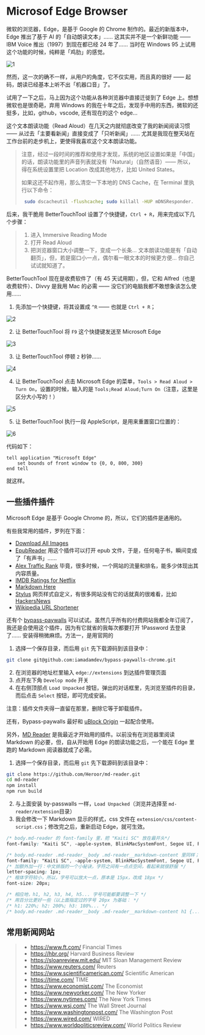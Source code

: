 # Microsof Edge Browser

微软的浏览器，Edge，是基于 Google 的 Chrome 制作的。最近的新版本中，Edge 推出了基于 AI 的「自动朗读文本」…… 这其实并不是一个新鲜功能 —— IBM Voice 推出（1997）到现在都已经 24 年了…… 当时在 Windows 95 上试用这个功能的时候，纯粹是「鸡肋」的感觉。

![1](https://user-images.githubusercontent.com/152970/133545201-a3b90e34-2fcc-4920-a263-ba38f1e95cce.png)

然而，这一次的确不一样，从用户的角度，它不仅实用，而且真的很好 —— 起码，朗读已经基本上听不出「机器口音」了。

试用了一下之后，马上因为这个功能从各种浏览器中直接迁徙到了 Edge 上。想想微软也是很奇葩，弃用 Windows 的我在十年之后，发现手中用的东西，微软的还挺多，比如，github，vscode, 还有现在的这个 edge…

这个文本朗读功能（Read Aloud）在几天之内就彻底改变了我的新闻阅读习惯 —— 从过去「主要看新闻」直接变成了「只听新闻」…… 尤其是我现在整天站在工作台前的走步机上，更使得我喜欢这个文本朗读功能。

> 注意，经过一段时间的推荐和使用才发现，系统的地区设置如果是「中国」的话，朗读功能里的声音列表就没有「Natural」（自然语音）—— 所以，得在系统设置里把 Location 改成其他地方，比如 United States。
>
> 如果这还不起作用，那么清空一下本地的 DNS Cache，在 Terminal 里执行以下命令：
>
> ```bash
>  sudo dscacheutil -flushcache; sudo killall -HUP mDNSResponder.
> ```

后来，我干脆用 BetterTouchTool 设置了个快捷键，`Ctrl + R`，用来完成以下几个步骤：

> 1. 进入 Immersive Reading Mode
> 2. 打开 Read Aloud
> 3. 把浏览器窗口大小调整一下，变成一个长条… 文本朗读功能是有「自动翻页」，但，若是窗口小一点，偶尔看一眼文本的时候更方便… 你自己试试就知道了。

BetterTouchTool 现在是收费软件了（有 45 天试用期），但，它和 Alfred（也是收费软件）、Divvy 是我用 Mac 的必需 —— 没它们的电脑我都不敢想象该怎么使用……

1. 先添加一个快捷键，将其设置成 `^R` —— 也就是 `Ctrl + R`；

![2](https://user-images.githubusercontent.com/152970/133545519-55a7f92a-c442-43c1-9ae7-f8b02738e3f5.png)

2. 让 BetterTouchTool 将 `F9` 这个快捷键发送至 Microsoft Edge

![3](https://user-images.githubusercontent.com/152970/133545522-f77894f3-4768-4f45-aef0-fe113b408a40.png)

3. 让 BetterTouchTool 停顿 `2` 秒钟……

![4](https://user-images.githubusercontent.com/152970/133545523-0e933d78-ac0e-434b-b1cd-bd39ff587eb7.png)

4. 让 BetterTouchTool 点击 Microsoft Edge 的菜单，`Tools > Read Aloud > Turn On`，设置的时候，输入的是 `Tools;Read Aloud;Turn On`（注意，这里是区分大小写的！）

![5](https://user-images.githubusercontent.com/152970/133545524-784c8ccb-7840-43ee-b8ba-0f9e1bba7796.png)

5. 让 BetterTouchTool 执行一段 AppleScript，是用来重置窗口位置的：

![6](https://user-images.githubusercontent.com/152970/133545526-c49a6065-e750-4937-b32d-ba1956ab86b6.png)

代码如下：
```applescript
tell application "Microsoft Edge"
    set bounds of front window to {0, 0, 800, 300}
end tell
```
就这样。

## 一些插件插件

Microsoft Edge 是基于 Google Chrome 的，所以，它们的插件是通用的。

有些我常用的插件，罗列在下面：

* [Download All Images](https://microsoftedge.microsoft.com/addons/detail/download-all-images/hpceppbbhmfebdnpaeiififakbogkgfa)
* [EpubReader](https://microsoftedge.microsoft.com/addons/detail/epubreader/gbfdomjljjkagpgdlidoicebkgpienmf?hl=en-US) 用这个插件可以打开 epub 文件，于是，任何电子书，瞬间变成了「有声书」……
* [Alex Traffic Rank](https://chrome.google.com/webstore/detail/alexa-traffic-rank/cknebhggccemgcnbidipinkifmmegdel) 毕竟，很多时候，一个网站的流量和排名，能多少体现出其内容质量。
* [IMDB Ratings for Netflix](https://chrome.google.com/webstore/detail/imdb-ratings-for-netflix/dnbpnlalaijjbogmjbpdkdcohoibjcmp)
* [Markdown Here](https://chrome.google.com/webstore/detail/markdown-here/elifhakcjgalahccnjkneoccemfahfoa)
* [Stylus](https://chrome.google.com/webstore/detail/stylus/clngdbkpkpeebahjckkjfobafhncgmne) 网页样式自定义，有很多网站没有它的话就真的很难看，比如 [HackersNews](https://news.ycombinator.com/)
* [Wikipedia URL Shortener](https://chrome.google.com/webstore/detail/wikipedia-url-shortener/ioekneldioljahdoiddhikknahbbkhan)

还有个 [bypass-paywalls](https://github.com/iamadamdev/bypass-paywalls-chrome) 可以试试。虽然几乎所有的付费网站我都全年订阅了，我还是会使用这个插件，因为有它就省的我每次都要打开 1Password 去登录了…… 安装得稍微麻烦。方法一，是用官网的

1. 选择一个保存目录，而后用 `git` 先下载源码到该目录中：

```bash
git clone git@github.com:iamadamdev/bypass-paywalls-chrome.git
```

2. 在浏览器的地址栏里输入 `edge://extensions` 到达插件管理页面
3. 点开左下角 `Develop mode` 开关
4. 在右侧顶部点 `Load Unpacked` 按钮，弹出的对话框里，先浏览至插件的目录，而后点击 `Select` 按钮，即可完成安装。

注意：插件文件夹得一直留在那里，删除它等于卸载插件。

还有，Bypass-paywalls 最好和 [uBlock Origin](https://microsoftedge.microsoft.com/addons/detail/ublock-origin/odfafepnkmbhccpbejgmiehpchacaeak) 一起配合使用。

另外，[MD Reader](https://github.com/Heroor/md-reader) 是我最近才开始用的插件。以前没有在浏览器里阅读 Markdown 的必要，但，自从开始用 Edge 的朗读功能之后，一个能在 Edge 里跑的 Markdown 阅读器就成了必需。

1. 选择一个保存目录，而后用 `git` 先下载源码到该目录中：

```bash
git clone https://github.com/Heroor/md-reader.git
cd md-reader
npm install
npm run build
```

2. 与上面安装 by-passwalls 一样，`Load Unpacked`（浏览并选择至 `md-reader/extension`目录）
3. 我会修改一下 Markdown 显示的样式，css 文件在 `extension/css/content-script.css`；修改完之后，重新启动 Edge，就可生效。

```css
/* body.md-reader 的 font-family 里，把 "Kaiti SC" 放在最开头*/
font-family: "Kaiti SC", -apple-system, BlinkMacSystemFont, Segoe UI, Roboto, Oxygen, Ubuntu, Cantarell, Fira Sans, Droid Sans, Helvetica Neue, sans-serif;

/* body.md-reader .md-reader__body .md-reader__markdown-content 里同样； */
font-family: "Kaiti SC", -apple-system, BlinkMacSystemFont, Segoe UI, Roboto, Oxygen, Ubuntu, Cantarell, Fira Sans, Droid Sans, Helvetica Neue, sans-serif;
/* 加额外加一行：中文排版的一个小秘诀，字符之间有一点点空间，看起来就很舒服 */
letter-spacing: 1px;
/* 楷体字符较小，所以，字号可以放大一点，原本是 15px，改成 18px */
font-size: 20px;

/* 相应地，h1, h2, h3, h4, h5... 字号可能都要调整一下 */
/* 用百分比更好一些（以上面指定过的字号 20px 为基础： */
/* h1: 220%; h2: 200%; h3: 180%... */
/* body.md-reader .md-reader__body .md-reader__markdown-content h1 {...} */
```



## 常用新闻网站

> * https://www.ft.com/	Financial Times
> * https://hbr.org/	Harvard Business Review
> * https://sloanreview.mit.edu/	MIT Sloan Management Review
> * https://www.reuters.com/	Reuters
> * https://www.scientificamerican.com/	Scientific American
> * https://time.com/	TIME
> * https://www.economist.com/	The Economist
> * https://www.newyorker.com/	The New Yorker
> * https://www.nytimes.com/	The New York Times
> * https://www.wsj.com/	The Wall Street Journal
> * https://www.washingtonpost.com/	The Washington Post
> * https://www.wired.com/	WIRED
> * https://www.worldpoliticsreview.com/	World Politics Review